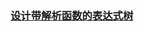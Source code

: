 ### [设计带解析函数的表达式树](https://leetcode-cn.com/problems/design-an-expression-tree-with-evaluate-function)

